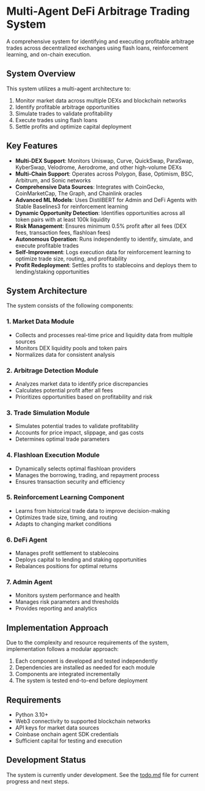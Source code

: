 # Multi-Agent DeFi Arbitrage Trading System

A comprehensive system for identifying and executing profitable arbitrage trades across decentralized exchanges using flash loans, reinforcement learning, and on-chain execution.

## System Overview

This system utilizes a multi-agent architecture to:
1. Monitor market data across multiple DEXs and blockchain networks
2. Identify profitable arbitrage opportunities
3. Simulate trades to validate profitability
4. Execute trades using flash loans
5. Settle profits and optimize capital deployment

## Key Features

- **Multi-DEX Support**: Monitors Uniswap, Curve, QuickSwap, ParaSwap, KyberSwap, Velodrome, Aerodrome, and other high-volume DEXs
- **Multi-Chain Support**: Operates across Polygon, Base, Optimism, BSC, Arbitrum, and Sonic networks
- **Comprehensive Data Sources**: Integrates with CoinGecko, CoinMarketCap, The Graph, and Chainlink oracles
- **Advanced ML Models**: Uses DistilBERT for Admin and DeFi Agents with Stable Baselines3 for reinforcement learning
- **Dynamic Opportunity Detection**: Identifies opportunities across all token pairs with at least 100k liquidity
- **Risk Management**: Ensures minimum 0.5% profit after all fees (DEX fees, transaction fees, flashloan fees)
- **Autonomous Operation**: Runs independently to identify, simulate, and execute profitable trades
- **Self-Improvement**: Logs execution data for reinforcement learning to optimize trade size, routing, and profitability
- **Profit Redeployment**: Settles profits to stablecoins and deploys them to lending/staking opportunities

## System Architecture

The system consists of the following components:

### 1. Market Data Module
- Collects and processes real-time price and liquidity data from multiple sources
- Monitors DEX liquidity pools and token pairs
- Normalizes data for consistent analysis

### 2. Arbitrage Detection Module
- Analyzes market data to identify price discrepancies
- Calculates potential profit after all fees
- Prioritizes opportunities based on profitability and risk

### 3. Trade Simulation Module
- Simulates potential trades to validate profitability
- Accounts for price impact, slippage, and gas costs
- Determines optimal trade parameters

### 4. Flashloan Execution Module
- Dynamically selects optimal flashloan providers
- Manages the borrowing, trading, and repayment process
- Ensures transaction security and efficiency

### 5. Reinforcement Learning Component
- Learns from historical trade data to improve decision-making
- Optimizes trade size, timing, and routing
- Adapts to changing market conditions

### 6. DeFi Agent
- Manages profit settlement to stablecoins
- Deploys capital to lending and staking opportunities
- Rebalances positions for optimal returns

### 7. Admin Agent
- Monitors system performance and health
- Manages risk parameters and thresholds
- Provides reporting and analytics

## Implementation Approach

Due to the complexity and resource requirements of the system, implementation follows a modular approach:

1. Each component is developed and tested independently
2. Dependencies are installed as needed for each module
3. Components are integrated incrementally
4. The system is tested end-to-end before deployment

## Requirements

- Python 3.10+
- Web3 connectivity to supported blockchain networks
- API keys for market data sources
- Coinbase onchain agent SDK credentials
- Sufficient capital for testing and execution

## Development Status

The system is currently under development. See the [todo.md](todo.md) file for current progress and next steps.
